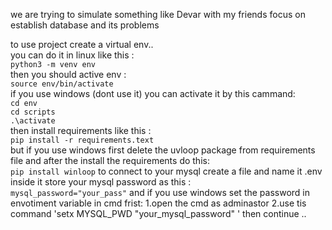 we are trying to simulate something like Devar with my friends 
focus on establish database and its problems<br>

to use project create a virtual env.. <br>
you can do it in linux like this :<br>
`python3 -m venv env`<br>
then you should active env :<br>
`source env/bin/activate`<br>
if you use windows (dont use it) you can activate it by this cammand:<br>
`cd env`<br>
`cd scripts`<br>
`.\activate`<br>
then install requirements like this : <br>
`pip install -r requirements.text `<br>
but if you use windows first delete the uvloop package from requirements file and after the install the requirements do this: <br>
`pip install winloop`
to connect to your mysql create a file and name it .env 
inside it store your mysql password as this : <br>
`mysql_password="your_pass"`
and if you use windows set the password in envotiment variable in cmd frist:
1.open the cmd as adminastor
2.use tis command 'setx MYSQL_PWD "your_mysql_password" '
then continue ..
